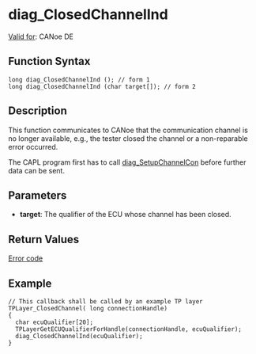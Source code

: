 # diag_ClosedChannelInd

[Valid for](../../../Shared/FeatureAvailability.md): CANoe DE

## Function Syntax

```plaintext
long diag_ClosedChannelInd (); // form 1
long diag_ClosedChannelInd (char target[]); // form 2
```

## Description

This function communicates to CANoe that the communication channel is no longer available, e.g., the tester closed the channel or a non-reparable error occurred.

The CAPL program first has to call [diag_SetupChannelCon](CAPLfunctionDiagSetupChannelCon.md) before further data can be sent.

## Parameters

- **target**: The qualifier of the ECU whose channel has been closed.

## Return Values

[Error code](../CAPLfunctionsDiagnosticsErrorCode.md)

## Example

```plaintext
// This callback shall be called by an example TP layer
TPLayer_ClosedChannel( long connectionHandle)
{
  char ecuQualifier[20];
  TPLayerGetECUQualifierForHandle(connectionHandle, ecuQualifier);
  diag_ClosedChannelInd(ecuQualifier);
}
```

